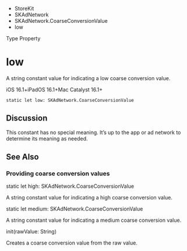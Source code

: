 

- StoreKit
- SKAdNetwork
- SKAdNetwork.CoarseConversionValue
-  low 

Type Property

# low

A string constant value for indicating a low coarse conversion value.

iOS 16.1+iPadOS 16.1+Mac Catalyst 16.1+

``` source
static let low: SKAdNetwork.CoarseConversionValue
```

## Discussion

This constant has no special meaning. It’s up to the app or ad network to determine its meaning as needed.

## See Also

### Providing coarse conversion values

static let high: SKAdNetwork.CoarseConversionValue

A string constant value for indicating a high coarse conversion value.

static let medium: SKAdNetwork.CoarseConversionValue

A string constant value for indicating a medium coarse conversion value.

init(rawValue: String)

Creates a coarse conversion value from the raw value.


